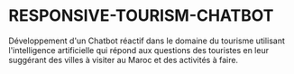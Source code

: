 # RESPONSIVE-TOURISM-CHATBOT
Développement d'un Chatbot réactif dans le domaine du tourisme utilisant l'intelligence artificielle qui répond aux questions des touristes en leur suggérant des villes à visiter au Maroc et des activités à faire.
